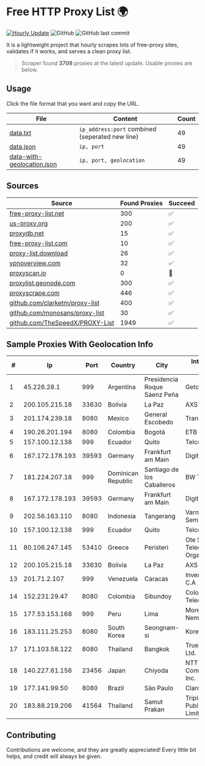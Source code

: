
# Free HTTP Proxy List 🌍

[![Hourly Update](https://github.com/mertguvencli/http-proxy-list/actions/workflows/main.yml/badge.svg?branch=main)](https://github.com/mertguvencli/http-proxy-list/actions/workflows/main.yml)
![GitHub](https://img.shields.io/github/license/mertguvencli/http-proxy-list)
![GitHub last commit](https://img.shields.io/github/last-commit/mertguvencli/http-proxy-list)

It is a lightweight project that hourly scrapes lots of free-proxy sites, validates if it works, and serves a clean proxy list.


> Scraper found **3708** proxies at the latest update. Usable proxies are below.

## Usage

Click the file format that you want and copy the URL.


|File|Content|Count|
|----|-------|-----|
|[data.txt](https://raw.githubusercontent.com/mertguvencli/http-proxy-list/main/proxy-list/data.txt)|`ip_address:port` combined (seperated new line)|49|
|[data.json](https://raw.githubusercontent.com/mertguvencli/http-proxy-list/main/proxy-list/data.json)|`ip, port`|49|
|[data-with-geolocation.json](https://raw.githubusercontent.com/mertguvencli/http-proxy-list/main/proxy-list/data-with-geolocation.json)|`ip, port, geolocation`|49|

## Sources

|Source|Found Proxies|Succeed|
|------|-------------|-------|
|[free-proxy-list.net](https://free-proxy-list.net)|300|✅|
|[us-proxy.org](https://www.us-proxy.org)|200|✅|
|[proxydb.net](http://proxydb.net)|15|✅|
|[free-proxy-list.com](https://free-proxy-list.com/?page=&port=&type%5B%5D=http&type%5B%5D=https&up_time=0&search=Search)|10|✅|
|[proxy-list.download](https://www.proxy-list.download/HTTP)|26|✅|
|[vpnoverview.com](https://vpnoverview.com/privacy/anonymous-browsing/free-proxy-servers)|32|✅|
|[proxyscan.io](https://www.proxyscan.io)|0|🚫|
|[proxylist.geonode.com](https://proxylist.geonode.com/api/proxy-list?limit=300&page=1&sort_by=lastChecked&sort_type=desc&protocols=http,https)|300|✅|
|[proxyscrape.com](https://api.proxyscrape.com/v2/?request=displayproxies&protocol=http&timeout=10000&country=all&ssl=all&anonymity=all)|446|✅|
|[github.com/clarketm/proxy-list](https://raw.githubusercontent.com/clarketm/proxy-list/master/proxy-list-raw.txt)|400|✅|
|[github.com/monosans/proxy-list](https://raw.githubusercontent.com/monosans/proxy-list/main/proxies/http.txt)|30|✅|
|[github.com/TheSpeedX/PROXY-List](https://raw.githubusercontent.com/TheSpeedX/PROXY-List/master/http.txt)|1949|✅|


## Sample Proxies With Geolocation Info

|#|Ip|Port|Country|City|Internet Service Provider|
|-|--|----|-------|----|-------------------------|
|1|45.226.28.1|999|Argentina|Presidencia Roque Sáenz Peña|Getcom SAS|
|2|200.105.215.18|33630|Bolivia|La Paz|AXS Bolivia S. A.|
|3|201.174.239.18|8080|Mexico|General Escobedo|Transtelco Inc|
|4|190.26.201.194|8080|Colombia|Bogotá|ETB - Colombia|
|5|157.100.12.138|999|Ecuador|Quito|Telconet S.A|
|6|167.172.178.193|39593|Germany|Frankfurt am Main|DigitalOcean, LLC|
|7|181.224.207.18|999|Dominican Republic|Santiago de los Caballeros|BW TELECOM|
|8|167.172.178.193|39593|Germany|Frankfurt am Main|DigitalOcean, LLC|
|9|202.56.163.110|8080|Indonesia|Tangerang|Varnion Technology Semesta|
|10|157.100.12.138|999|Ecuador|Quito|Telconet S.A|
|11|80.106.247.145|53410|Greece|Peristeri|Ote SA (Hellenic Telecommunications Organisation)|
|12|200.105.215.18|33630|Bolivia|La Paz|AXS Bolivia S. A.|
|13|201.71.2.107|999|Venezuela|Caracas|Inversiones Rdn3 C.A|
|14|152.231.29.47|8080|Colombia|Sibundoy|Colombiatel Telecomunicaciones|
|15|177.53.153.168|999|Peru|Lima|Moreno Yanoc Nemias Bernardo|
|16|183.111.25.253|8080|South Korea|Seongnam-si|Korea Telecom|
|17|171.103.58.122|8080|Thailand|Bangkok|True Internet Co., Ltd.|
|18|140.227.61.156|23456|Japan|Chiyoda|NTT PC Communications, Inc.|
|19|177.141.99.50|8080|Brazil|São Paulo|Claro S.A.|
|20|183.88.219.206|41564|Thailand|Samut Prakan|Triple T Broadband Public Company Limited|



## Contributing

Contributions are welcome, and they are greatly appreciated! Every
little bit helps, and credit will always be given.

